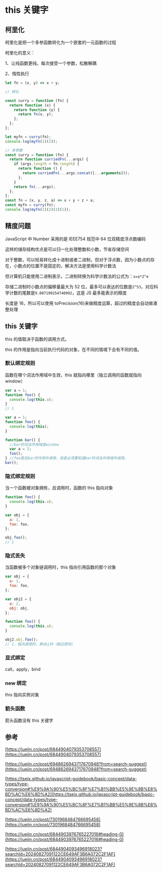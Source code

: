 # this 关键字

## 柯里化

柯里化是把一个多参函数转化为一个嵌套的一元函数的过程

柯里化的意义：

1、让纯函数更纯，每次接受一个参数，松散解耦

2、惰性执行

```js
let fn = (x, y) => x + y;

// 转化

const curry = function (fn) {
  return function (x) {
    return function (y) {
      return fn(x, y);
    };
  };
};

let myfn = curry(fn);
console.log(myfn(1)(2));

// 多参数
const curry = function (fn) {
  return function curriedFn(...args) {
    if (args.length < fn.length) {
      return function () {
        return curriedFn(...args.concat([...arguments]));
      };
    }
    return fn(...args);
  };
};
const fn = (x, y, z, a) => x + y + z + a;
const myfn = curry(fn);
console.log(myfn(1)(2)(3)(1));
```

## 精度问题

JavaScript 中 Number 采用的是 IEEE754 规范中 64 位双精度浮点数编码

这样的储存结构优点是可以归一化处理整数和小数，节省存储空间

对于整数，可以轻易转化成十进制或者二进制，但对于浮点数，因为小数点的存在，小数点的位置不是固定的，解决方法是使用科学计数法

但计算机只能使用二进制表示，二进制转换为科学计数法的公式为：`x=a*2^e`

存储二进制时小数点的偏移量最大为 52 位，最多可以表达的位数是`2^53`，对应科学计数的尾数是`9.007199254740992`，这是 JS 最多能表示的精度

长度是 16，所以可以使用 toPrecision(16)来做精度运算，超过的精度会自动做凑整处理

## this 关键字

this 的值取决于函数的调用方式。

this 的作用是指向当前执行代码的对象，在不同的情境下会有不同的值。

### 默认绑定规则

函数在哪个词法作用域中生效，this 就指向哪里（独立调用的函数就指向 window）

```js
var a = 1;
function foo() {
  console.log(this.a);
}
// 1

var a = 1;
function foo() {
  console.log(this);
}

function bar() {
  //bar的词法作用域是window
  var a = 2;
  foo();
} //foo是在bar的作用中调用，但是必须要知道bar的词法作用域中调用。
bar();
```

### 隐式绑定规则

当一个函数被对象拥有，且调用时，函数的 this 指向对象

```js
function foo() {
  console.log(this.a);
}

var obj = {
  a: 1,
  foo: foo,
};

obj.foo();
// 1
```

### 隐式丢失

当函数被多个对象链调用时，this 指向引用函数的那个对象

```js
var obj = {
  a: 1,
  foo: foo,
};

var obj2 = {
  a: 2,
  obj: obj,
};

function foo() {
  console.log(this.a);
}

obj2.obj.foo();
// 1，指向调用的，即obj的（就近原则）
```

### 显式绑定

call，apply，bind

### new 绑定

this 指向实例对象

### 箭头函数

箭头函数没有 this 关键字

## 参考

[https://juejin.cn/post/6844904079353708557](https://juejin.cn/post/6844904079353708557)

[https://juejin.cn/post/6948626943717670948?from=search-suggest](https://juejin.cn/post/6948626943717670948?from=search-suggest)

[https://tsejx.github.io/javascript-guidebook/basic-concept/data-types/type-conversion#%E9%9A%90%E5%BC%8F%E7%B1%BB%E5%9E%8B%E8%BD%AC%E6%8D%A2](https://tsejx.github.io/javascript-guidebook/basic-concept/data-types/type-conversion#%E9%9A%90%E5%BC%8F%E7%B1%BB%E5%9E%8B%E8%BD%AC%E6%8D%A2)

[https://juejin.cn/post/7301968484766695458](https://juejin.cn/post/7301968484766695458)

[https://juejin.cn/post/6844903976765227016#heading-0](https://juejin.cn/post/6844903976765227016#heading-0)

[https://juejin.cn/post/6844904093496918023?searchId=20240827091122CE649AF3B6A072C2F1AF](https://juejin.cn/post/6844904093496918023?searchId=20240827091122CE649AF3B6A072C2F1AF)
